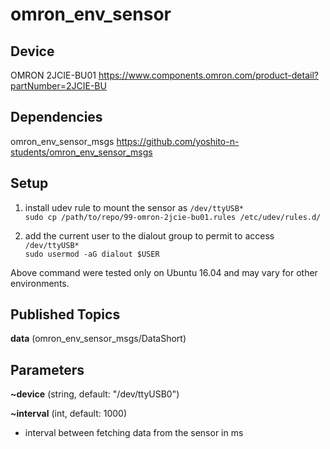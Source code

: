 # omron_env_sensor

## Device
OMRON 2JCIE-BU01 https://www.components.omron.com/product-detail?partNumber=2JCIE-BU

## Dependencies
omron_env_sensor_msgs https://github.com/yoshito-n-students/omron_env_sensor_msgs

## Setup
1. install udev rule to mount the sensor as `/dev/ttyUSB*`\
`sudo cp /path/to/repo/99-omron-2jcie-bu01.rules /etc/udev/rules.d/`

1. add the current user to the dialout group to permit to access `/dev/ttyUSB*`\
`sudo usermod -aG dialout $USER`

Above command were tested only on Ubuntu 16.04 and may vary for other environments.

## Published Topics
**data** (omron_env_sensor_msgs/DataShort)

## Parameters
**~device** (string, default: "/dev/ttyUSB0")

**~interval** (int, default: 1000)
* interval between fetching data from the sensor in ms